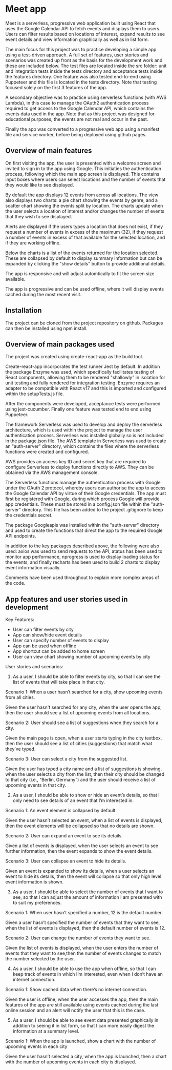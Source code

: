 # Meet app

Meet is a serverless, progressive web application built using React that uses the Google Calendar API to fetch events and displays them to users. Users can filter results based on locations of interest, expand results to see event details and view information graphically as well as in list form. 

The main focus for this project was to practice developing a simple app using a test-driven approach. A full set of features, user stories and scenarios was created up front as the basis for the development work and these are included below. The test files are located inside the src folder: unit and integration tests inside the tests directory and acceptance tests inside the features directory. One feature was also tested end-to-end using Puppeteer and this file is located in the tests directory. Note that testing focused solely on the first 3 features of the app.

A secondary objective was to practice using serverless functions (with AWS Lambda), in this case to manage the OAuth2 authentication process required to get access to the Google Calendar API, which contains the events data used in the app. Note that as this project was designed for educational purposes, the events are not real and occur in the past.

Finally the app was converted to a progressive web app using a manifest file and service worker, before being deployed using github pages.

## Overview of main features

On first visiting the app, the user is presented with a welcome screen and invited to sign in to the app using Google. This initiaties the authentication process, following which the main app screen is displayed. This contains input boxes where users can select locations and the number of events that they would like to see displayed.

By default the app displays 12 events from across all locations. The view also displays two charts: a pie chart showing the events by genre, and a scatter chart showing the events split by location. The charts update when the user selects a location of interest and/or changes the number of events that they wish to see displayed.

Alerts are displayed if the users types a location that does not exist, if they request a number of events in excess of the maximum (32), if they request a number of events in excess of that available for the selected location, and if they are working offline.

Below the charts is a list of the events returned for the location selected. These are collapsed by default to display summary information but can be expanded by clicking the "show details" button to provide additional details.

The app is responsive and will adjust automtically to fit the screen size available.

The app is progressive and can be used offline, where it will display events cached during the most recent visit.

## Installation

The project can be cloned from the project repository on github. Packages can then be installed using npm install.

## Overview of main packages used

The project was created using create-react-app as the build tool. 

Create-react-app incorporates the test runner Jest by default. In addition the package Enzyme was used, which specifically facilitates testing of React components, allowing them to be rendered "shallowly" in isolation for unit testing and fully rendered for integration testing. Enzyme requires an adapter to be compatible with React v17 and this is imported and configured within the setupTests.js file.

After the components were developed, acceptance tests were performed using jest-cucumber. Finally one feature was tested end to end using Puppeteer. 

The framework Serverless was used to develop and deploy the serverless architecture, which is used within the project to manage the user authentication process. Serverless was installed globally so is not included in the package.json file. The AWS template in Serverless was used to create an "auth-server" directory, which contains the files where the serverless functions were created and configured.

AWS provides an access key ID and secret key that are required to configure Serverless to deploy functions directly to AWS. They can be obtained via the AWS management console.

The Serverless functions manage the authentication process with Google under the OAuth 2 protocol, whereby users can authorise the app to access the Google Calendar API by virtue of their Google credentials. The app must first be registered with Google, during which process Google will provide app credentials. These must be stored in a config.json file within the "auth-server" directory. This file has been added to the project .gitignore to keep the credentials secret.

The package Googleapis was installed within the "auth-server" directory and used to create the functions that direct the app to the required Google API endpoints.

In addition to the key packages described above, the following were also used: axios was used to send requests to the API, atatus has been used to monitor app performance, nprogress is used to display loading status for the events, and finally recharts has been used to build 2 charts to display event information visually.

Comments have been used throughout to explain more complex areas of the code.

## App features and user stories used in development

Key Features:
- User can filter events by city
- App can show/hide event details
- User can specify number of events to display
- App can be used when offline
- App shortcut can be added to home screen
- User can view chart showing number of upcoming events by city

User stories and scenarios:
1. As a user, I should be able to filter events by city, so that I can see the list of events that will take place in that city.

  Scenario 1: When a user hasn’t searched for a city, show upcoming events from all cities.
  
  Given the user hasn't searched for any city, when the user opens the app, then the user should see a list of upcoming events from all locations.

  Scenario 2: User should see a list of suggestions when they search for a city.
  
  Given the main page is open, when a user starts typing in the city textbox, then the user should see a list of cities (suggestions) that match what they’ve typed.

  Scenario 3: User can select a city from the suggested list.
  
  Given the user has typed a city name and a list of suggestions is showing, when the user selects a city from the list, then their city should be changed to that city (i.e., “Berlin, Germany”) and the user should receive a list of upcoming events in that city.

2. As a user, I should be able to show or hide an event’s details, so that I only need to see details of an event that I’m interested in.

  Scenario 1: An event element is collapsed by default.
  
  Given the user hasn’t selected an event, when a list of events is displayed, then the event elements will be collapsed so that no details are shown.

  Scenario 2: User can expand an event to see its details.
  
  Given a list of events is displayed, when the user selects an event to see further information, then the event expands to show the event details.

  Scenario 3: User can collapse an event to hide its details.
  
  Given an event is expanded to show its details, when a user selects an event to hide its details, then the event will collapse so that only high level event information is shown.

3. As a user, I should be able to select the number of events that I want to see, so that I can adjust the amount of information I am presented with to suit my preferences.

  Scenario 1: When user hasn’t specified a number, 12 is the default number.
  
  Given a user hasn’t specified the number of events that they want to see, when the list of events is displayed, then the default number of events is 12.

  Scenario 2: User can change the number of events they want to see.
  
  Given the list of events is displayed, when the user enters the number of events that they want to see,then the number of events changes to match the number selected by the user.

4. As a user, I should be able to use the app when offline, so that I can keep track of events in which I’m interested, even when I don’t have an internet connection.

  Scenario 1: Show cached data when there’s no internet connection.
  
  Given the user is offline, when the user accesses the app, then the main features of the app are still available using events cached during the last online session and an alert will notify the user that this is the case.

5. As a user, I should be able to see event data presented graphically in addition to seeing it in list form, so that I can more easily digest the information at a summary level.

  Scenario 1: When the app is launched, show a chart with the number of upcoming events in each city
  
  Given the user hasn’t selected a city, when the app is launched, then a chart with the number of upcoming events in each city is displayed.
